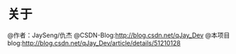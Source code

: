 # 关于
@作者：JaySeng/仇杰
@CSDN-Blog:http://blog.csdn.net/qJay_Dev
@本项目blog:http://blog.csdn.net/qJay_Dev/article/details/51210128
